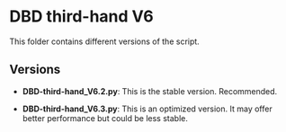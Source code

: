 # DBD third-hand V6

This folder contains different versions of the script.

## Versions

- **DBD-third-hand_V6.2.py**: This is the stable version. Recommended.

- **DBD-third-hand_V6.3.py**: This is an optimized version. It may offer better performance but could be less stable.
